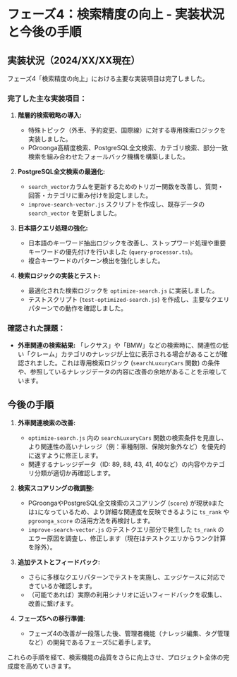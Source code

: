 # フェーズ4：検索精度の向上 - 実装状況と今後の手順

## 実装状況（2024/XX/XX現在）

フェーズ4「検索精度の向上」における主要な実装項目は完了しました。

### 完了した主な実装項目：

1.  **階層的検索戦略の導入:**
    *   特殊トピック（外車、予約変更、国際線）に対する専用検索ロジックを実装しました。
    *   PGroonga高精度検索、PostgreSQL全文検索、カテゴリ検索、部分一致検索を組み合わせたフォールバック機構を構築しました。

2.  **PostgreSQL全文検索の最適化:**
    *   `search_vector`カラムを更新するためのトリガー関数を改善し、質問・回答・カテゴリに重み付けを設定しました。
    *   `improve-search-vector.js` スクリプトを作成し、既存データの `search_vector` を更新しました。

3.  **日本語クエリ処理の強化:**
    *   日本語のキーワード抽出ロジックを改善し、ストップワード処理や重要キーワードの優先付けを行いました (`query-processor.ts`)。
    *   複合キーワードのパターン検出を強化しました。

4.  **検索ロジックの実装とテスト:**
    *   最適化された検索ロジックを `optimize-search.js` に実装しました。
    *   テストスクリプト (`test-optimized-search.js`) を作成し、主要なクエリパターンでの動作を確認しました。

### 確認された課題：

*   **外車関連の検索結果:** 「レクサス」や「BMW」などの検索時に、関連性の低い「クレーム」カテゴリのナレッジが上位に表示される場合があることが確認されました。これは専用検索ロジック (`searchLuxuryCars` 関数) の条件や、参照しているナレッジデータの内容に改善の余地があることを示唆しています。

## 今後の手順

1.  **外車関連検索の改善:**
    *   `optimize-search.js` 内の `searchLuxuryCars` 関数の検索条件を見直し、より関連性の高いナレッジ（例：車種制限、保険対象外など）を優先的に返すように修正します。
    *   関連するナレッジデータ（ID: 89, 88, 43, 41, 40など）の内容やカテゴリ分類が適切か再確認します。

2.  **検索スコアリングの微調整:**
    *   PGroongaやPostgreSQL全文検索のスコアリング (`score`) が現状`0`または`1`になっているため、より詳細な関連度を反映できるように `ts_rank` や `pgroonga_score` の活用方法を再検討します。
    *   `improve-search-vector.js` のテストクエリ部分で発生した `ts_rank` のエラー原因を調査し、修正します（現在はテストクエリからランク計算を除外）。

3.  **追加テストとフィードバック:**
    *   さらに多様なクエリパターンでテストを実施し、エッジケースに対応できているか確認します。
    *   （可能であれば）実際の利用シナリオに近いフィードバックを収集し、改善に繋げます。

4.  **フェーズ5への移行準備:**
    *   フェーズ4の改善が一段落した後、管理者機能（ナレッジ編集、タグ管理など）の開発であるフェーズ5に着手します。

これらの手順を経て、検索機能の品質をさらに向上させ、プロジェクト全体の完成度を高めていきます。 